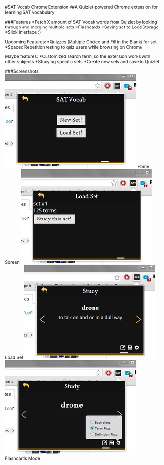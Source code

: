 #SAT Vocab Chrome Extension
##A Quizlet-powered Chrome extension for learning SAT vocabulary

###Features
*Fetch X amount of SAT Vocab words from Quizlet by looking through and merging multiple sets
*Flashcards
*Saving set to LocalStorage
*Slick interface :)

Upcoming Features:
*Quizzes (Multiple Choice and Fill in the Blank) for set
*Spaced Repetition testing to quiz users while browsing on Chrome

Maybe features:
*Customized search term, so the extension works with other subjects
*Studying specific sets
*Create new sets and save to Quizlet

###Screenshots
![Home Screen](/screenshots/home.png)
Home Screen
![Load Set](/screenshots/loadset.png)
Load Set
![Flashcards Screen](/screenshots/set.png)
![Flashcards Screen with Settings Panel](/screenshots/set-settings.png)
Flashcards Mode